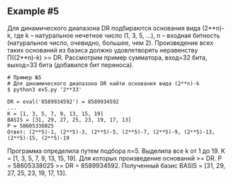 Example #5
--------------

Для динамического диапазона DR подбираются основания вида (2\*\*n)-k,
где k – натуральное нечетное число (1, 3, 5, …),
n – входная битность (натуральное число, очевидно, большее, чем 2).
Произведение всех таких оснований из базиса должно удовлетворять неравенству П((2**n)-k) >= DR.
Рассмотрим пример сумматора, вход=32 бита, выход=33 бита (добавился бит переноса).

```Shell
# Пример №5
# Для динамического диапазона DR найти основания вида (2**n)-k
$ python3 ex5.py '2**33'

DR = eval('8589934592') = 8589934592
...
K = [1, 3, 5, 7, 9, 13, 15, 19]
BASIS = [31, 29, 27, 25, 23, 19, 17, 13]
P = 58605338025
Ответ: (2**5)-1, (2**5)-3, (2**5)-5, (2**5)-7, (2**5)-9, (2**5)-13, (2**5)-15, (2**5)-19
```

Программа определила путем подбора n=5. Выделила все k от 1 до 19.
K = [1, 3, 5, 7, 9, 13, 15, 19].
Для которых произведение оснований >= DR.
P = 58605338025 >= DR = 8589934592.
Полученный базис BASIS = [31, 29, 27, 25, 23, 19, 17, 13].
